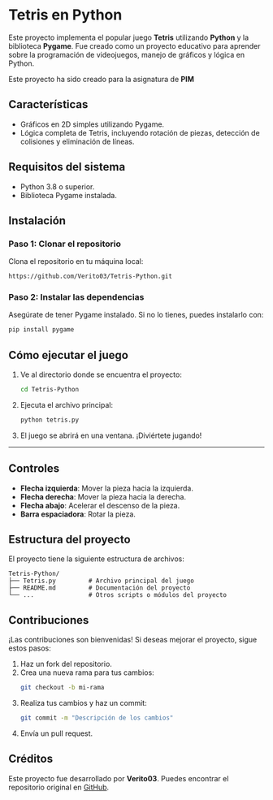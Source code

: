 # Tetris en Python

Este proyecto implementa el popular juego **Tetris** utilizando **Python** y la biblioteca **Pygame**. Fue creado como un proyecto educativo para aprender sobre la programación de videojuegos, manejo de gráficos y lógica en Python.

Este proyecto ha sido creado para la asignatura de **PIM** 

## Características
- Gráficos en 2D simples utilizando Pygame.
- Lógica completa de Tetris, incluyendo rotación de piezas, detección de colisiones y eliminación de líneas.

## Requisitos del sistema
- Python 3.8 o superior.
- Biblioteca Pygame instalada.

## Instalación

### Paso 1: Clonar el repositorio
Clona el repositorio en tu máquina local:
```bash
https://github.com/Verito03/Tetris-Python.git
```

### Paso 2: Instalar las dependencias
Asegúrate de tener Pygame instalado. Si no lo tienes, puedes instalarlo con:
```bash
pip install pygame
```

## Cómo ejecutar el juego
1. Ve al directorio donde se encuentra el proyecto:
   ```bash
   cd Tetris-Python
   ```

2. Ejecuta el archivo principal:
   ```bash
   python tetris.py
   ```

3. El juego se abrirá en una ventana. ¡Diviértete jugando!

---

## Controles
- **Flecha izquierda**: Mover la pieza hacia la izquierda.
- **Flecha derecha**: Mover la pieza hacia la derecha.
- **Flecha abajo**: Acelerar el descenso de la pieza.
- **Barra espaciadora**: Rotar la pieza.

## Estructura del proyecto
El proyecto tiene la siguiente estructura de archivos:
```
Tetris-Python/
├── Tetris.py         # Archivo principal del juego
├── README.md         # Documentación del proyecto
└── ...               # Otros scripts o módulos del proyecto
```

## Contribuciones
¡Las contribuciones son bienvenidas! Si deseas mejorar el proyecto, sigue estos pasos:
1. Haz un fork del repositorio.
2. Crea una nueva rama para tus cambios:
   ```bash
   git checkout -b mi-rama
   ```
3. Realiza tus cambios y haz un commit:
   ```bash
   git commit -m "Descripción de los cambios"
   ```
4. Envía un pull request.

## Créditos
Este proyecto fue desarrollado por **Verito03**. Puedes encontrar el repositorio original en [GitHub](https://github.com/Verito03/Tetris-Python).
